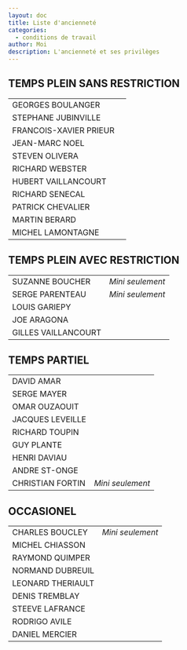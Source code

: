 ```yaml
---
layout: doc
title: Liste d'ancienneté
categories:
  - conditions de travail
author: Moi
description: L'ancienneté et ses privilèges
---
```


<!-- #### Sections
{:.no_toc}
* TOC
{:toc} -->

<!-- # LISTE ANCIENNETÉ MONTRÉAL AU 01 MAI 2018 au 30 AVRIL 2019 -->

## TEMPS PLEIN SANS RESTRICTION

|                        |  |
|:-----------------------|:-|
| GEORGES BOULANGER      |  |
| STEPHANE JUBINVILLE    |  |
| FRANCOIS-XAVIER PRIEUR |  |
| JEAN-MARC NOEL         |  |
| STEVEN OLIVERA         |  |
| RICHARD WEBSTER        |  |
| HUBERT VAILLANCOURT    |  |
| RICHARD SENECAL        |  |
| PATRICK CHEVALIER      |  |
| MARTIN BERARD          |  |
| MICHEL LAMONTAGNE      |  |

## TEMPS PLEIN AVEC RESTRICTION

|                     |                  |
|:--------------------|:-----------------|
| SUZANNE BOUCHER     | *Mini seulement* |
| SERGE PARENTEAU     | *Mini seulement* |
| LOUIS GARIEPY       |                  |
| JOE ARAGONA         |                  |
| GILLES VAILLANCOURT |                  |

## TEMPS PARTIEL

|                  |                  |
|:-----------------|:-----------------|
| DAVID AMAR       |                  |
| SERGE MAYER      |                  |
| OMAR OUZAOUIT    |                  |
| JACQUES LEVEILLE |                  |
| RICHARD TOUPIN   |                  |
| GUY PLANTE       |                  |
| HENRI DAVIAU     |                  |
| ANDRE ST-ONGE    |                  |
| CHRISTIAN FORTIN | *Mini seulement* |

## OCCASIONEL

|                   |                  |
|:------------------|:-----------------|
| CHARLES BOUCLEY   | *Mini seulement* |
| MICHEL CHIASSON   |                  |
| RAYMOND QUIMPER   |                  |
| NORMAND DUBREUIL  |                  |
| LEONARD THERIAULT |                  |
| DENIS TREMBLAY    |                  |
| STEEVE LAFRANCE   |                  |
| RODRIGO AVILE     |                  |
| DANIEL MERCIER    |                  |


<!-- Il n'y a pas d'ancienneté chez autocar Ordinaire. Pour l'attribution des autobus et des voyages, voir Martin Godbout. -->

